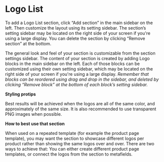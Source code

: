 # Logo List

To add a Logo List section, click “Add section” in the main sidebar on the left. Then customize the layout using its setting sidebar. The section’s setting sidebar may be located on the right side of your screen if you're using a large display. You can delete the section by clicking “Remove section” at the bottom.

The general look and feel of your section is customizable from the section settings sidebar. The content of your section is created by adding Logo blocks in the main sidebar on the left. Each of those blocks can be customized using their own setting sidebar, which may be located on the right side of your screen if you're using a large display. *Remember that blocks can be reordered using drag and drop in the sidebar, and deleted by clicking “Remove block” at the bottom of each block’s setting sidebar.*

**Styling protips**

Best results will be achieved when the logos are all of the same color, and approximately of the same size. It is also recommended to use transparent PNG images when possible.

**How to best use that section**

When used on a repeated template (for example the product page template), you may want the section to showcase different logos per product rather than showing the same logos over and over. There are two ways to achieve that: You can either create different product page templates, or connect the logos from the section to metafields.
